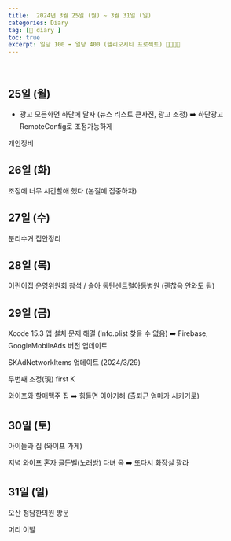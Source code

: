 ```yaml
---
title:  2024년 3월 25일 (월) ~ 3월 31일 (일)
categories: Diary
tag: [📒 diary ]
toc: true
excerpt: 일당 100 ➡️ 일당 400 (헬리오시티 프로젝트) 🤸🏻🏃🏻
---
```

​
## 25일 (월)


+ 광고 모든화면 하단에 달자 (뉴스 리스트 큰사진, 광고 조정) ➡️ 하단광고 RemoteConfig로 조정가능하게

개인정비

## 26일 (화)

조정에 너무 시간할애 했다 (본질에 집중하자)

## 27일 (수)

분리수거 집안정리

## 28일 (목)

어린이집 운영위원회 참석 / 슬아 동탄센트럴아동병원 (괜찮음 안와도 됨)

## 29일 (금)

Xcode 15.3 앱 설치 문제 해결 (Info.plist 찾을 수 없음) ➡️ Firebase, GoogleMobileAds 버전 업데이트

SKAdNetworkItems 업데이트 (2024/3/29)

두번째 조정(現) first K

와이프와 할매맥주 집 ➡️ 힘들면 이야기해 (출퇴근 엄마가 시키기로)

## 30일 (토)

아이들과 집 (와이프 가게)

저녁 와이프 혼자 골든벨(노래방) 다녀 옴 ➡️ 또다시 화장실 꽐라

## 31일 (일)

오산 청담한의원 방문

머리 이발

<br><br><br>
